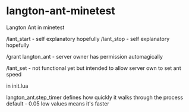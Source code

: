 # langton-ant-minetest
Langton Ant in minetest


/lant_start - self explanatory hopefully
/lant_stop - self explanatory hopefully

/grant <username> langton_ant - server owner has permission automagically

/lant_set - not functional yet but intended to allow server own to set ant speed

in init.lua

langton_ant.step_timer defines how quickly it walks through the process
default - 0.05 low values means it's faster
